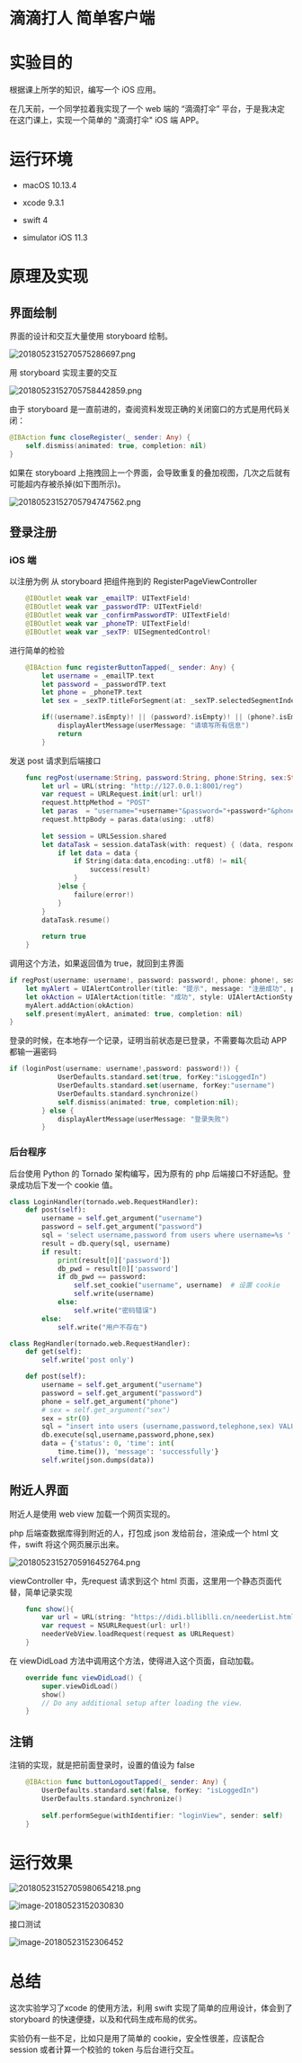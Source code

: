 # 滴滴打人 简单客户端

# 实验目的

根据课上所学的知识，编写一个 iOS 应用。

在几天前，一个同学拉着我实现了一个 web 端的 “滴滴打伞” 平台，于是我决定在这门课上，实现一个简单的 "滴滴打伞" iOS 端 APP。



# 运行环境

- macOS 10.13.4

- xcode 9.3.1

- swift 4

- simulator iOS 11.3 


# 原理及实现

## 界面绘制

界面的设计和交互大量使用 storyboard 绘制。

![2018052315270575286697.png](http://p7jiggt8y.bkt.clouddn.com/2018052315270575286697.png)

用 storyboard 实现主要的交互

![20180523152705758442859.png](http://p7jiggt8y.bkt.clouddn.com/20180523152705758442859.png)

由于 storyboard 是一直前进的，查阅资料发现正确的关闭窗口的方式是用代码关闭：

```swift
@IBAction func closeRegister(_ sender: Any) {
    self.dismiss(animated: true, completion: nil)
}
```

如果在 storyboard 上拖拽回上一个界面，会导致重复的叠加视图，几次之后就有可能超内存被杀掉(如下图所示)。

![20180523152705794747562.png](http://p7jiggt8y.bkt.clouddn.com/20180523152705794747562.png)



## 登录注册

### iOS 端

以注册为例
从 storyboard 把组件拖到的 RegisterPageViewController

```swift
    @IBOutlet weak var _emailTP: UITextField!
    @IBOutlet weak var _passwordTP: UITextField!
    @IBOutlet weak var _confirmPasswordTP: UITextField!
    @IBOutlet weak var _phoneTP: UITextField!
    @IBOutlet weak var _sexTP: UISegmentedControl!
```

进行简单的检验

```swift
    @IBAction func registerButtonTapped(_ sender: Any) {
        let username = _emailTP.text
        let password = _passwordTP.text
        let phone = _phoneTP.text
        let sex = _sexTP.titleForSegment(at: _sexTP.selectedSegmentIndex)!

        if((username?.isEmpty)! || (password?.isEmpty)! || (phone?.isEmpty)!) {
            displayAlertMessage(userMessage: "请填写所有信息")
            return
        }
```

发送 post 请求到后端接口

```swift
    func regPost(username:String, password:String, phone:String, sex:String) -> Bool {
        let url = URL(string: "http://127.0.0.1:8001/reg")
        var request = URLRequest.init(url: url!)
        request.httpMethod = "POST"
        let paras  = "username="+username+"&password="+password+"&phone="+phone+"&sex"+sex
        request.httpBody = paras.data(using: .utf8)
        
        let session = URLSession.shared
        let dataTask = session.dataTask(with: request) { (data, respond, error) in
            if let data = data {
                if String(data:data,encoding:.utf8) != nil{
                    success(result)
                }
            }else {
                failure(error!)
            }
        }
        dataTask.resume()
    
        return true
    }
```

调用这个方法，如果返回值为 true，就回到主界面

```swift
if regPost(username: username!, password: password!, phone: phone!, sex: "\(sex)") {
	let myAlert = UIAlertController(title: "提示", message: "注册成功", preferredStyle: UIAlertControllerStyle.alert)
    let okAction = UIAlertAction(title: "成功", style: UIAlertActionStyle.default, handler: {action in self.dismiss(animated: true, completion:nil)})
    myAlert.addAction(okAction)
    self.present(myAlert, animated: true, completion: nil)
}
```

登录的时候，在本地存一个记录，证明当前状态是已登录，不需要每次启动 APP 都输一遍密码

```swift
if (loginPost(username: username!,password: password!)) {
            UserDefaults.standard.set(true, forKey:"isLoggedIn")
            UserDefaults.standard.set(username, forKey:"username")
            UserDefaults.standard.synchronize()
            self.dismiss(animated: true, completion:nil);
        } else {
            displayAlertMessage(userMessage: "登录失败")
        }
```

### 后台程序

后台使用 Python 的 Tornado 架构编写，因为原有的 php 后端接口不好适配。登录成功后下发一个 cookie 值。

```python
class LoginHandler(tornado.web.RequestHandler):
    def post(self):
        username = self.get_argument("username")
        password = self.get_argument("password")
        sql = 'select username,password from users where username=%s '
        result = db.query(sql, username)
        if result:
            print(result[0]['password'])
            db_pwd = result[0]['password']
            if db_pwd == password:
                self.set_cookie("username", username)  # 设置 cookie
                self.write(username)
            else:                    
                self.write("密码错误")
        else:
            self.write("用户不存在")

class RegHandler(tornado.web.RequestHandler):
    def get(self):
        self.write('post only')

    def post(self):
        username = self.get_argument("username") 
        password = self.get_argument("password")
        phone = self.get_argument("phone") 
        # sex = self.get_argument("sex")
        sex = str(0)
        sql = "insert into users (username,password,telephone,sex) VALUES (%s,%s,%s,%s) "
        db.execute(sql,username,password,phone,sex)
        data = {'status': 0, 'time': int(
            time.time()), 'message': 'successfully'}
        self.write(json.dumps(data))
```



## 附近人界面

附近人是使用 web view 加载一个网页实现的。

php 后端查数据库得到附近的人，打包成 json 发给前台，渲染成一个 html 文件，swift 将这个网页展示出来。

![20180523152705916452764.png](http://p7jiggt8y.bkt.clouddn.com/20180523152705916452764.png)



viewController 中，先request 请求到这个 html 页面，这里用一个静态页面代替，简单记录实现

```swift
    func show(){
        var url = URL(string: "https://didi.blliblli.cn/neederList.html")
        var request = NSURLRequest(url: url!)
        neederVebView.loadRequest(request as URLRequest)
    }
```

在 viewDidLoad 方法中调用这个方法，使得进入这个页面，自动加载。

```swift
    override func viewDidLoad() {
        super.viewDidLoad()
        show()
        // Do any additional setup after loading the view.
    }
```



## 注销

注销的实现，就是把前面登录时，设置的值设为 false

```swift
    @IBAction func buttonLogoutTapped(_ sender: Any) {
        UserDefaults.standard.set(false, forKey: "isLoggedIn")
        UserDefaults.standard.synchronize()
        
        self.performSegue(withIdentifier: "loginView", sender: self)
    }
```



# 运行效果

![20180523152705980654218.png](http://p7jiggt8y.bkt.clouddn.com/20180523152705980654218.png)

![image-20180523152030830](/var/folders/cj/5xlctsdn2q9gqj23cj3tqhnr0000gn/T/abnerworks.Typora/image-20180523152030830.png)

接口测试

![image-20180523152306452](/var/folders/cj/5xlctsdn2q9gqj23cj3tqhnr0000gn/T/abnerworks.Typora/image-20180523152306452.png)

# 总结

这次实验学习了xcode 的使用方法，利用 swift 实现了简单的应用设计，体会到了 storyboard 的快速便捷，以及和代码生成布局的优劣。

实验仍有一些不足，比如只是用了简单的 cookie，安全性很差，应该配合 session 或者计算一个校验的 token 与后台进行交互。

